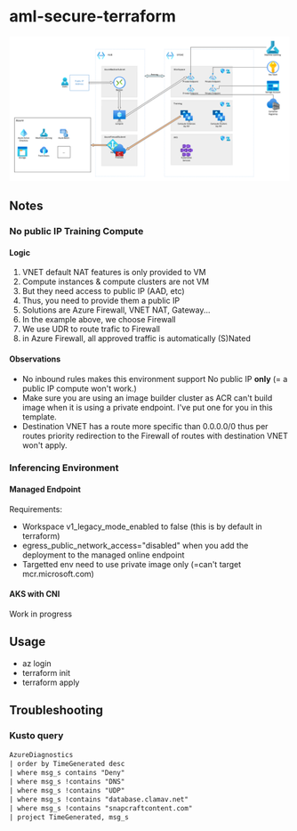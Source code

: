 # aml-secure-terraform

![architecture-schema](docs/architectureschema.png)

## Notes

### No public IP Training Compute 

#### Logic

1. VNET default NAT features is only provided to VM
2. Compute instances & compute clusters are not VM
3. But they need access to public IP (AAD, etc)
4. Thus, you need to provide them a public IP
5. Solutions are Azure Firewall, VNET NAT, Gateway...
6. In the example above, we choose Firewall
7. We use UDR to route trafic to Firewall
8. in Azure Firewall, all approved traffic is automatically (S)Nated

#### Observations
- No inbound rules makes this environment support No public IP __only__ (= a public IP compute won't work.)
- Make sure you are using an image builder cluster as ACR can't build image when it is using a private endpoint. I've put one for you in this template.
- Destination VNET has a route more specific than 0.0.0.0/0 thus per routes priority redirection to the Firewall of routes with destination VNET won't apply. 

### Inferencing Environment

#### Managed Endpoint

Requirements:
- Workspace v1_legacy_mode_enabled to false (this is by default in terraform)
- egress_public_network_access="disabled" when you add the deployment to the managed online endpoint
- Targetted env need to use private image only (=can't target mcr.microsoft.com)


#### AKS with CNI
Work in progress

## Usage

- az login
- terraform init
- terraform apply


## Troubleshooting

### Kusto query

```
AzureDiagnostics 
| order by TimeGenerated desc
| where msg_s contains "Deny"
| where msg_s !contains "DNS"
| where msg_s !contains "UDP"
| where msg_s !contains "database.clamav.net" 
| where msg_s !contains "snapcraftcontent.com"
| project TimeGenerated, msg_s
```